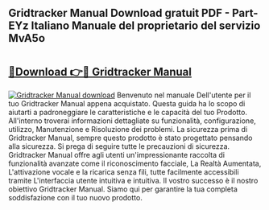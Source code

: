 ## Gridtracker Manual Download gratuit PDF - Part-EYz Italiano Manuale del proprietario del servizio MvA5o

# <h2><a href="http://dfda9j2.blite.top/?on=Gridtracker+Manual">🔗Download 👉🔴 Gridtracker Manual</a></h2>

[![Gridtracker Manual download](https://i.imgur.com/lujVjoI.png)](http://dfda9j2.blite.top/?on=Gridtracker+Manual)
Benvenuto nel manuale Dell'utente per il tuo Gridtracker Manual appena acquistato. Questa guida ha lo scopo di aiutarti a padroneggiare le caratteristiche e le capacità del tuo Prodotto. All'interno troverai informazioni dettagliate su funzionalità, configurazione, utilizzo, Manutenzione e Risoluzione dei problemi. La sicurezza prima di Gridtracker Manual, sempre questo prodotto è stato progettato pensando alla sicurezza. Si prega di seguire tutte le precauzioni di sicurezza. Gridtracker Manual offre agli utenti un'impressionante raccolta di funzionalità avanzate come il riconoscimento facciale, La Realtà Aumentata, L'attivazione vocale e la ricarica senza fili, tutte facilmente accessibili tramite L'interfaccia utente intuitiva e intuitiva. Il vostro successo è il nostro obiettivo Gridtracker Manual. Siamo qui per garantire la tua completa soddisfazione con il tuo nuovo prodotto.
